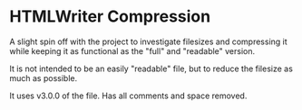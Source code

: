 # HTMLWriter Compression
A slight spin off with the project to investigate filesizes and compressing it while keeping it as functional as the "full" and "readable" version.

It is not intended to be an easily "readable" file, but to reduce the filesize as much as possible.

It uses v3.0.0 of the file. Has all comments and space removed.